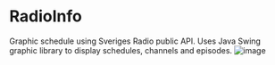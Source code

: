 # RadioInfo
Graphic schedule using Sveriges Radio public API. Uses Java Swing graphic library to display schedules, channels and episodes.
![image](https://user-images.githubusercontent.com/38591793/228012895-ffebebf1-0a4b-41dc-b268-2c47689c592a.png)
